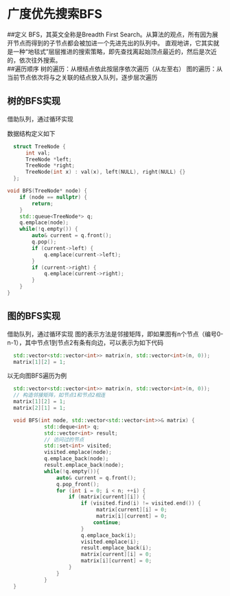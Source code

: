 # 广度优先搜索BFS
##定义
BFS，其英文全称是Breadth First Search。从算法的观点，所有因为展开节点而得到的子节点都会被加进一个先进先出的队列中。
直观地讲，它其实就是一种“地毯式”层层推进的搜索策略，即先查找离起始顶点最近的，然后是次近的，依次往外搜索。    
##遍历顺序
树的遍历：从根结点依此按层序依次遍历（从左至右）
图的遍历：从当前节点依次将与之关联的结点放入队列，逐步层次遍历

## 树的BFS实现
借助队列，通过循环实现

数据结构定义如下

```cpp
  struct TreeNode {
      int val;
      TreeNode *left;
      TreeNode *right;
      TreeNode(int x) : val(x), left(NULL), right(NULL) {}
  };

```

```cpp
void BFS(TreeNode* node) {
    if (node == nullptr) {
        return;
    }
    std::queue<TreeNode*> q;
    q.emplace(node);
    while(!q.empty()) {
        auto& current = q.front();
        q.pop();
        if (current->left) {
            q.emplace(current->left);
        }
        if (current->right) {
            q.emplace(current->right);
        }
    }
}

```

## 图的BFS实现
借助队列，通过循环实现
图的表示方法是邻接矩阵，即如果图有n个节点（编号0-n-1），其中节点1到节点2有条有向边，可以表示为如下代码

```cpp
  std::vector<std::vector<int>> matrix(n, std::vector<int>(n, 0));
  matrix[1][2] = 1;  

```
以无向图BFS遍历为例
```cpp
  std::vector<std::vector<int>> matrix(n, std::vector<int>(n, 0));
  // 构造邻接矩阵，如节点1和节点2相连
  matrix[1][2] = 1;  
  matrix[2][1] = 1;

  void BFS(int node, std::vector<std::vector<int>>& matrix) {
            std::deque<int> q;
            std::vector<int> result;
            // 访问过的节点
            std::set<int> visited;
            visited.emplace(node);
            q.emplace_back(node);
            result.emplace_back(node);
            while(!q.empty()){
                auto& current = q.front();
                q.pop_front();
                for (int i = 0; i < n; ++i) {
                    if (matrix[current][i]) {
                        if (visited.find(i) != visited.end()) {
                             matrix[current][i] = 0;
                             matrix[i][current] = 0;
                            continue;
                        }
                        q.emplace_back(i);
                        visited.emplace(i);
                        result.emplace_back(i);
                        matrix[current][i] = 0;
                        matrix[i][current] = 0;
                    }
                }
            }
  }
```




